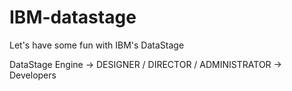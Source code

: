 # IBM-datastage
Let's have some fun with IBM's DataStage

DataStage Engine -> DESIGNER / DIRECTOR / ADMINISTRATOR -> Developers
